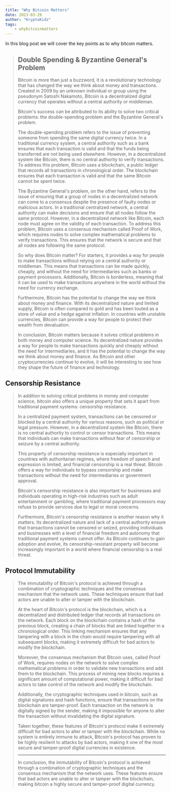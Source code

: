 ```yaml
---
title: "Why Bitcoin Matters"
date: 2023-03-29
author: "KryptoKidz"
tags:
    - whybitcoinmatters
---
```


In this blog post we will cover the key points as to why bitcoin matters.

> ## Double Spending & Byzantine General's Problem
>
> Bitcoin is more than just a buzzword, it is a revolutionary technology that has changed the way we think about money and transactions. Created in 2009 by an unknown individual or group using the pseudonym Satoshi Nakamoto, Bitcoin is a decentralized digital currency that operates without a central authority or middleman. 
>
> Bitcoin's success can be attributed to its ability to solve two critical problems: the double-spending problem and the Byzantine General's problem. 
>
> The double-spending problem refers to the issue of preventing someone from spending the same digital currency twice. In a traditional currency system, a central authority such as a bank ensures that each transaction is valid and that the funds being transferred are not being used elsewhere. However, in a decentralized system like Bitcoin, there is no central authority to verify transactions. To address this problem, Bitcoin uses a blockchain, a public ledger that records all transactions in chronological order. The blockchain ensures that each transaction is valid and that the same Bitcoin cannot be spent twice. 
>
> The Byzantine General's problem, on the other hand, refers to the issue of ensuring that a group of nodes in a decentralized network can come to a consensus despite the presence of faulty nodes or malicious actors. In a traditional centralized network, a central authority can make decisions and ensure that all nodes follow the same protocol. However, in a decentralized network like Bitcoin, each node must agree on the validity of each transaction. To address this problem, Bitcoin uses a consensus mechanism called Proof of Work, which requires nodes to solve complex mathematical problems to verify transactions. This ensures that the network is secure and that all nodes are following the same protocol. 
>
> So why does Bitcoin matter? For starters, it provides a way for people to make transactions without relying on a central authority or middleman. This means that transactions can be made quickly, cheaply, and without the need for intermediaries such as banks or payment processors. Additionally, Bitcoin is borderless, meaning that it can be used to make transactions anywhere in the world without the need for currency exchange. 
>
> Furthermore, Bitcoin has the potential to change the way we think about money and finance. With its decentralized nature and limited supply, Bitcoin is often compared to gold and has been touted as a store of value and a hedge against inflation. In countries with unstable currencies, Bitcoin can provide a way for people to protect their wealth from devaluation. 
>
> In conclusion, Bitcoin matters because it solves critical problems in both money and computer science. Its decentralized nature provides a way for people to make transactions quickly and cheaply without the need for intermediaries, and it has the potential to change the way we think about money and finance. As Bitcoin and other cryptocurrencies continue to evolve, it will be interesting to see how they shape the future of finance and technology. 

## Censorship Resistance 

> In addition to solving critical problems in money and computer science, bitcoin also offers a unique property that sets it apart from traditional payment systems: censorship resistance. 
>
> In a centralized payment system, transactions can be censored or blocked by a central authority for various reasons, such as political or legal pressure. However, in a decentralized system like Bitcoin, there is no central authority to control or censor transactions. This means that individuals can make transactions without fear of censorship or seizure by a central authority. 
>
> This property of censorship resistance is especially important in countries with authoritarian regimes, where freedom of speech and expression is limited, and financial censorship is a real threat. Bitcoin offers a way for individuals to bypass censorship and make transactions without the need for intermediaries or government approval. 
>
> Bitcoin's censorship resistance is also important for businesses and individuals operating in high-risk industries such as adult entertainment or gambling, where traditional payment processors may refuse to provide services due to legal or moral concerns. 
>
> Furthermore, Bitcoin's censorship resistance is another reason why it matters. Its decentralized nature and lack of a central authority ensure that transactions cannot be censored or seized, providing individuals and businesses with a level of financial freedom and autonomy that traditional payment systems cannot offer. As Bitcoin continues to gain adoption and evolve, its censorship-resistant property will become increasingly important in a world where financial censorship is a real threat. 

## Protocol Immutability

> The immutability of Bitcoin's protocol is achieved through a combination of cryptographic techniques and the consensus mechanism that the network uses. These techniques ensure that bad actors are unable to alter or tamper with the blockchain.
>
> At the heart of Bitcoin's protocol is the blockchain, which is a decentralized and distributed ledger that records all transactions on the network. Each block on the blockchain contains a hash of the previous block, creating a chain of blocks that are linked together in a chronological order. This linking mechanism ensures that any tampering with a block in the chain would require tampering with all subsequent blocks, making it extremely difficult for bad actors to modify the blockchain. 
>
> Moreover, the consensus mechanism that Bitcoin uses, called Proof of Work, requires nodes on the network to solve complex mathematical problems in order to validate new transactions and add them to the blockchain. This process of mining new blocks requires a significant amount of computational power, making it difficult for bad actors to take control of the network and modify the blockchain. 
>
> Additionally, the cryptographic techniques used in bitcoin, such as digital signatures and hash functions, ensure that transactions on the blockchain are tamper-proof. Each transaction on the network is digitally signed by the sender, making it impossible for anyone to alter the transaction without invalidating the digital signature. 
>
> Taken together, these features of Bitcoin's protocol make it extremely difficult for bad actors to alter or tamper with the blockchain. While no system is entirely immune to attack, Bitcoin's protocol has proven to be highly resilient to attacks by bad actors, making it one of the most secure and tamper-proof digital currencies in existence. 
>
> -------
>
> In conclusion, the immutability of Bitcoin's protocol is achieved through a combination of cryptographic techniques and the consensus mechanism that the network uses. These features ensure that bad actors are unable to alter or tamper with the blockchain, making bitcoin a highly secure and tamper-proof digital currency. 